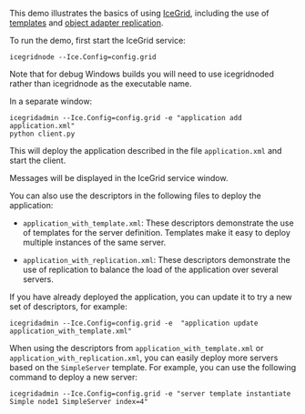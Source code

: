 This demo illustrates the basics of using [IceGrid][1], including the use of
[templates][2] and [object adapter replication][3].

To run the demo, first start the IceGrid service:

```
icegridnode --Ice.Config=config.grid
```

Note that for debug Windows builds you will need to use icegridnoded
rather than icegridnode as the executable name.

In a separate window:

```
icegridadmin --Ice.Config=config.grid -e "application add application.xml"
python client.py
```

This will deploy the application described in the file `application.xml` and
start the client.

Messages will be displayed in the IceGrid service window.

You can also use the descriptors in the following files to deploy the
application:

- `application_with_template.xml`: These descriptors demonstrate the use
  of templates for the server definition. Templates make it easy to
  deploy multiple instances of the same server.

- `application_with_replication.xml`: These descriptors demonstrate the
  use of replication to balance the load of the application over
  several servers.

If you have already deployed the application, you can update it to try
a new set of descriptors, for example:

```
icegridadmin --Ice.Config=config.grid -e  "application update application_with_template.xml"
```

When using the descriptors from `application_with_template.xml` or
`application_with_replication.xml`, you can easily deploy more servers
based on the `SimpleServer` template. For example, you can use the
following command to deploy a new server:

```
icegridadmin --Ice.Config=config.grid -e "server template instantiate Simple node1 SimpleServer index=4"
```

[1]: https://doc.zeroc.com/ice/3.7/ice-services/icegrid
[2]: https://doc.zeroc.com/ice/3.7/ice-services/icegrid/icegrid-templates
[3]: https://doc.zeroc.com/ice/3.7/ice-services/icegrid/object-adapter-replication
